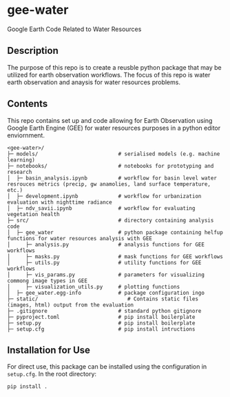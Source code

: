 # gee-water
Google Earth Code Related to Water Resources

## Description
The purpose of this repo is to create a reusble python package that may be utilized for earth
observation workflows. The focus of this repo is water earth observation and anaysis for water 
resources problems.

## Contents
This repo contains set up and code allowing for Earth Observation using Google Earth Engine (GEE)
for water resources purposes in a python editor enviornment.

    <gee-water>/
    ├─ models/                          # serialised models (e.g. machine learning)
    ├─ notebooks/                       # notebooks for prototyping and research
    │  ├─ basin_analysis.ipynb          # workflow for basin level water resrouces metrics (precip, gw anamolies, land surface temperature, etc.)
    │  ├─ development.ipynb             # workflow for urbanization evaluation with nighttime radiance
    │  ├─ ndv_savii.ipynb               # workflow for evaluating vegetation health
    ├─ src/                             # directory containing analysis code
    │  ├─ gee_water                     # python package containing helfup functions for water resources analysis with GEE
    │     ├─ analysis.py                # analysis functions for GEE workflows
    │     ├─ masks.py                   # mask functions for GEE workflows
    │     ├─ utils.py                   # utility functions for GEE workflows
    │     ├─ vis_params.py              # parameters for visualizing commong image types in GEE
    │     ├─ visualization_utils.py     # plotting functions
    │  ├─ gee_water.egg-info            # package configuration ingo
    ├─ static/                             # Contains static files (images, html) output from the evaluation
    ├─ .gitignore                       # standard python gitignore
    ├─ pyproject.toml                   # pip install boilerplate
    ├─ setup.py                         # pip install boilerplate
    ├─ setup.cfg                        # pip install intructions

## Installation for Use
For direct use, this package can be installed using the configuration in `setup.cfg`. In the root directory:

    pip install .